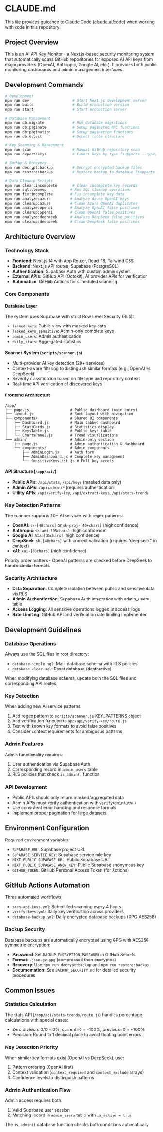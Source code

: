 # CLAUDE.md

This file provides guidance to Claude Code (claude.ai/code) when working with code in this repository.

## Project Overview

This is an AI API Key Monitor - a Next.js-based security monitoring system that automatically scans GitHub repositories for exposed AI API keys from major providers (OpenAI, Anthropic, Google AI, etc.). It provides both public monitoring dashboards and admin management interfaces.

## Development Commands

```bash
# Development
npm run dev                    # Start Next.js development server
npm run build                  # Build production version
npm run start                  # Start production server

# Database Management
npm run db:migrate             # Run database migrations
npm run db:paginate            # Setup paginated RPC functions
npm run db:pagination          # Setup pagination functions
npm run db:detect              # Detect table structure

# Key Scanning & Management
npm run scan                   # Manual GitHub repository scan
npm run export:keys            # Export keys by type (supports --type, --format, --status flags)

# Backup & Recovery
npm run decrypt:backup         # Decrypt encrypted backup files
npm run restore:backup         # Restore backup to database (supports --dry-run, --table, --confirm)

# Data Cleanup Scripts
npm run clean:incomplete       # Clean incomplete key records
npm run sql:cleanup           # Run SQL cleanup operations
npm run fix:incomplete        # Fix incomplete key data
npm run analyze:azure         # Analyze Azure OpenAI keys
npm run cleanup:azure         # Clean Azure OpenAI duplicates
npm run analyze:openai        # Analyze OpenAI false positives
npm run cleanup:openai        # Clean OpenAI false positives
npm run analyze:deepseek      # Analyze DeepSeek false positives
npm run cleanup:deepseek      # Clean DeepSeek false positives
```

## Architecture Overview

### Technology Stack
- **Frontend**: Next.js 14 with App Router, React 18, Tailwind CSS
- **Backend**: Next.js API routes, Supabase (PostgreSQL)
- **Authentication**: Supabase Auth with custom admin system
- **External APIs**: GitHub API (Octokit), AI provider APIs for verification
- **Automation**: GitHub Actions for scheduled scanning

### Core Components

#### Database Layer
The system uses Supabase with strict Row Level Security (RLS):
- `leaked_keys`: Public view with masked key data
- `leaked_keys_sensitive`: Admin-only complete keys
- `admin_users`: Admin authentication
- `daily_stats`: Aggregated statistics

#### Scanner System (`scripts/scanner.js`)
- Multi-provider AI key detection (20+ services)
- Context-aware filtering to distinguish similar formats (e.g., OpenAI vs DeepSeek)
- Severity classification based on file type and repository context
- Real-time API verification of discovered keys

#### Frontend Architecture
```
/app/
├── page.js                   # Public dashboard (main entry)
├── layout.js                 # Root layout with navigation
├── components/               # Shared UI components
│   ├── Dashboard.js          # Main tabbed dashboard
│   ├── StatsCards.js         # Statistics display
│   ├── KeysTable.js          # Public keys table
│   └── ChartsPanel.js        # Trend visualizations
└── admin/                    # Admin-only section
    ├── page.js               # Admin authentication & dashboard
    └── components/           # Admin components
        ├── AdminLogin.js     # Auth form
        ├── AdminDashboard.js # Complete key management
        └── SensitiveKeysList.js # Full key access
```

#### API Structure (`/app/api/`)
- **Public APIs**: `/api/stats`, `/api/keys` (masked data only)
- **Admin APIs**: `/api/admin/*` (requires authentication)
- **Utility APIs**: `/api/verify-key`, `/api/extract-keys`, `/api/stats-trends`

### Key Detection Patterns
The scanner supports 20+ AI services with regex patterns:
- **OpenAI**: `sk-[48chars]` or `sk-proj-[40+chars]` (high confidence)
- **Anthropic**: `sk-ant-[95chars]` (high confidence)  
- **Google AI**: `AIza[35chars]` (high confidence)
- **DeepSeek**: `sk-[48chars]` with context validation (requires "deepseek" in context)
- **xAI**: `xai-[80chars]` (high confidence)

Priority order matters - OpenAI patterns are checked before DeepSeek to handle similar formats.

### Security Architecture
- **Data Separation**: Complete isolation between public and sensitive data via RLS
- **Admin Authentication**: Supabase Auth integration with admin_users table
- **Access Logging**: All sensitive operations logged in access_logs
- **Rate Limiting**: GitHub API and verification rate limiting implemented

## Development Guidelines

### Database Operations
Always use the SQL files in root directory:
- `database-simple.sql`: Main database schema with RLS policies
- `database-clear.sql`: Reset database (destructive)

When modifying database schema, update both the SQL files and corresponding API routes.

### Key Detection
When adding new AI service patterns:
1. Add regex pattern to `scripts/scanner.js` KEY_PATTERNS object
2. Add verification function to `app/api/verify-key/route.js`
3. Test with known key formats to avoid false positives
4. Consider context requirements for ambiguous patterns

### Admin Features
Admin functionality requires:
1. User authentication via Supabase Auth
2. Corresponding record in `admin_users` table
3. RLS policies that check `is_admin()` function

### API Development
- Public APIs should only return masked/aggregated data
- Admin APIs must verify authentication with `verifyAdminAuth()`
- Use consistent error handling and response formats
- Implement proper pagination for large datasets

## Environment Configuration

Required environment variables:
- `SUPABASE_URL`: Supabase project URL
- `SUPABASE_SERVICE_KEY`: Supabase service role key
- `NEXT_PUBLIC_SUPABASE_URL`: Public Supabase URL
- `NEXT_PUBLIC_SUPABASE_ANON_KEY`: Public Supabase anonymous key
- `GITHUB_TOKEN`: GitHub Personal Access Token (for Actions)

## GitHub Actions Automation

Three automated workflows:
- `scan-api-keys.yml`: Scheduled scanning every 4 hours
- `verify-keys.yml`: Daily key verification across providers
- `database-backup.yml`: Daily encrypted database backups (GPG AES256)

### Backup Security
Database backups are automatically encrypted using GPG with AES256 symmetric encryption:
- **Password**: Set `BACKUP_ENCRYPTION_PASSWORD` in GitHub Secrets
- **Format**: `.json.gz.gpg` (compressed then encrypted)
- **Recovery**: Use `npm run decrypt:backup` and `npm run restore:backup`
- **Documentation**: See `BACKUP_SECURITY.md` for detailed security procedures

## Common Issues

### Statistics Calculation
The stats API (`/app/api/stats-trends/route.js`) handles percentage calculations with special cases:
- Zero division: 0/0 = 0%, current=0 = -100%, previous=0 = +100%
- Precision: Round to 1 decimal place to avoid floating point errors

### Key Detection Priority
When similar key formats exist (OpenAI vs DeepSeek), use:
1. Pattern ordering (OpenAI first)
2. Context validation (`context_required` and `context_exclude` arrays)
3. Confidence levels to distinguish patterns

### Admin Authentication Flow
Admin access requires both:
1. Valid Supabase user session
2. Matching record in `admin_users` table with `is_active = true`

The `is_admin()` database function checks both conditions automatically.